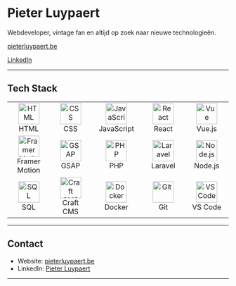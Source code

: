 #  Pieter Luypaert

Webdeveloper, vintage fan en altijd op zoek naar nieuwe technologieën. 

[pieterluypaert.be](https://pieterluypaert.be) 

[LinkedIn](https://www.linkedin.com/in/pieter-luypaert-85aba3357/)

---

## Tech Stack

<div align="center">

<table>
<tr>
<td align="center" width="140">
  <img src="https://skillicons.dev/icons?i=html" width="48" height="48" alt="HTML"/><br/>HTML
</td>
<td align="center" width="140">
  <img src="https://skillicons.dev/icons?i=css" width="48" height="48" alt="CSS"/><br/>CSS
</td>
<td align="center" width="140">
  <img src="https://skillicons.dev/icons?i=js" width="48" height="48" alt="JavaScript"/><br/>JavaScript
</td>
<td align="center" width="140">
  <img src="https://skillicons.dev/icons?i=react" width="48" height="48" alt="React"/><br/>React
</td>
<td align="center" width="140">
  <img src="https://skillicons.dev/icons?i=vue" width="48" height="48" alt="Vue"/><br/>Vue.js
</td>
</tr>
<tr>
<td align="center" width="140">
<img src="https://cdn.simpleicons.org/framer/0055FF" width="48" height="48" alt="Framer Motion"/><br/>Framer Motion
</td>
<td align="center" width="140">
  <img src="https://cdn.simpleicons.org/greensock/88CE02" width="48" height="48" alt="GSAP"/><br/>GSAP
</td>
<td align="center" width="140">
  <img src="https://skillicons.dev/icons?i=php" width="48" height="48" alt="PHP"/><br/>PHP
</td>
<td align="center" width="140">
  <img src="https://skillicons.dev/icons?i=laravel" width="48" height="48" alt="Laravel"/><br/>Laravel
</td>
<td align="center" width="140">
  <img src="https://skillicons.dev/icons?i=nodejs" width="48" height="48" alt="Node.js"/><br/>Node.js
</td>
</tr>
<tr>
<td align="center" width="140">
  <img src="https://skillicons.dev/icons?i=postgresql" width="48" height="48" alt="SQL"/><br/>SQL
</td>
<td align="center" width="140">
  <img src="https://cdn.simpleicons.org/craftcms/E5422B" width="48" height="48" alt="Craft CMS"/><br/>Craft CMS
</td>
<td align="center" width="140">
  <img src="https://skillicons.dev/icons?i=docker" width="48" height="48" alt="Docker"/><br/>Docker
</td>
<td align="center" width="140">
  <img src="https://skillicons.dev/icons?i=git" width="48" height="48" alt="Git"/><br/>Git
</td>
<td align="center" width="140">
  <img src="https://skillicons.dev/icons?i=vscode" width="48" height="48" alt="VS Code"/><br/>VS Code
</td>
</tr>
</table>

</div>




---

## Contact

- Website: [pieterluypaert.be](https://pieterluypaert.be)
- LinkedIn: [Pieter Luypaert](https://www.linkedin.com/in/pieter-luypaert-85aba3357/)

---
